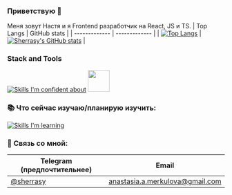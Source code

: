 ### Приветствую 👋

Меня зовут Настя и я Frontend разработчик на React, JS и TS.
| Top Langs  | GitHub stats |
| ------------- | ------------- |
| [![Top Langs](https://github-readme-stats.vercel.app/api/top-langs/?username=sherrasy&layout=compact)](https://github.com/anuraghazra/github-readme-stats)  | [![Sherrasy's GitHub stats](https://github-readme-stats.vercel.app/api?username=sherrasy&count_private=true&theme=radical&hide=stars&hide_rank=true&show_icons=true)](https://github.com/anuraghazra/github-readme-stats)  |


### Stack and Tools

[![Skills I'm confident about](https://skillicons.dev/icons?i=react,ts,js,html,css,scss,bootstrap,figma,firebase,redux,nodejs,nestjs,tailwind,vite)](https://skillicons.dev) <img width='50' src="https://cdn.cdnlogo.com/logos/m/6/mobx.svg">


### :books: Что сейчас изучаю/планирую изучить:
[![Skills I'm learning](https://skillicons.dev/icons?i=nextjs,vue,pinia)](https://skillicons.dev)



### :e-mail: Связь со мной:
| Telegram (предпочтительнее) | Email |
| ------------- | ------------- |
| [@sherrasy](https://t.me/sherrasy)  | anastasia.a.merkulova@gmail.com  |



